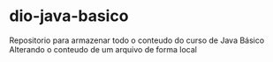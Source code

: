 # dio-java-basico
Repositorio para armazenar todo o conteudo do curso de Java Básico 
Alterando o conteudo de um arquivo de forma local 
